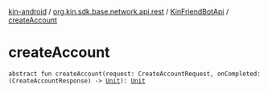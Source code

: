 [kin-android](../../index.md) / [org.kin.sdk.base.network.api.rest](../index.md) / [KinFriendBotApi](index.md) / [createAccount](./create-account.md)

# createAccount

`abstract fun createAccount(request: CreateAccountRequest, onCompleted: (CreateAccountResponse) -> `[`Unit`](https://kotlinlang.org/api/latest/jvm/stdlib/kotlin/-unit/index.html)`): `[`Unit`](https://kotlinlang.org/api/latest/jvm/stdlib/kotlin/-unit/index.html)